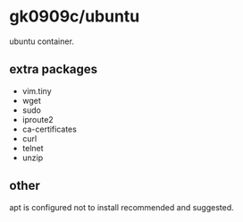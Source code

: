 # gk0909c/ubuntu #
ubuntu container.

## extra packages ##
+ vim.tiny
+ wget
+ sudo
+ iproute2
+ ca-certificates
+ curl
+ telnet
+ unzip

## other ##
apt is configured not to install recommended and suggested.

